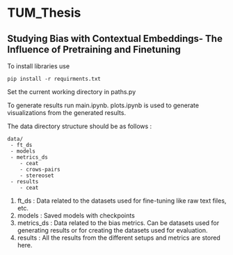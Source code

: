 # TUM_Thesis
## Studying Bias with Contextual Embeddings- The Influence of Pretraining and Finetuning

To install libraries use

```
pip install -r requirments.txt
```

Set the current working directory in paths.py 

To generate results run main.ipynb.
plots.ipynb is used to generate visualizations from the generated results.

The data directory structure should be as follows : 

```
data/
 - ft_ds
 - models
 - metrics_ds
    - ceat
    - crows-pairs
    - stereoset
 - results
    - ceat

```

1. ft_ds : Data related to the datasets used for fine-tuning like raw text files, etc.
2. models : Saved models with checkpoints
3. metrics_ds : Data related to the bias metrics. Can be datasets used for generating results or for creating the datasets used for evaluation.
4. results : All the results from the different setups and metrics are stored here.



